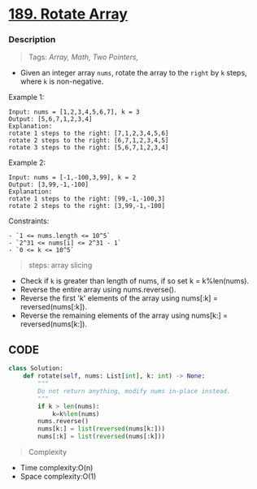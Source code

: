 # <a href="https://leetcode.com/problems/rotate-array/description/?envType=study-plan-v2&envId=top-interview-150">189. Rotate Array</a>

### Description

> Tags: *Array, Math, Two Pointers,*



- Given an integer array `nums`, rotate the array to the `right` by `k` steps, where `k` is non-negative.


 
Example 1:
```
Input: nums = [1,2,3,4,5,6,7], k = 3
Output: [5,6,7,1,2,3,4]
Explanation:
rotate 1 steps to the right: [7,1,2,3,4,5,6]
rotate 2 steps to the right: [6,7,1,2,3,4,5]
rotate 3 steps to the right: [5,6,7,1,2,3,4]

```
Example 2:
```
Input: nums = [-1,-100,3,99], k = 2
Output: [3,99,-1,-100]
Explanation: 
rotate 1 steps to the right: [99,-1,-100,3]
rotate 2 steps to the right: [3,99,-1,-100]
```
Constraints:
```
- `1 <= nums.length <= 10^5`
- `2^31 <= nums[i] <= 2^31 - 1`
- `0 <= k <= 10^5`

```
> steps: array slicing

- Check if `k` is greater than length of nums, if so set k = k%len(nums). 
- Reverse the entire array using nums.reverse().
- Reverse the first 'k' elements of the array using nums[:k] = reversed(nums[:k]).
- Reverse the remaining elements of the array using nums[k:] = reversed(nums[k:]).


## CODE
```python
class Solution:
    def rotate(self, nums: List[int], k: int) -> None:
        """
        Do not return anything, modify nums in-place instead.
        """
        if k > len(nums):
            k=k%len(nums)
        nums.reverse()
        nums[k:] = list(reversed(nums[k:]))
        nums[:k] = list(reversed(nums[:k]))
```

> Complexity
- Time complexity:O(n)
- Space complexity:O(1)



